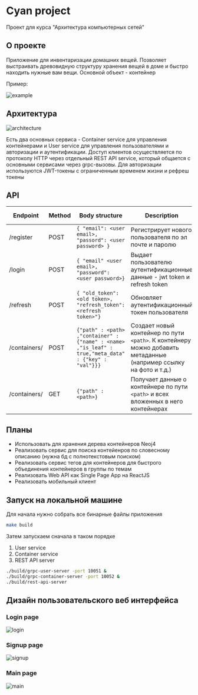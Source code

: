 # Cyan project

Проект для курса "Архитектура компьютерных сетей"

## О проекте

Приложение для инвентаризации домашних вещей. Позволяет выстраивать древовидную структуру хранения вещей в доме и быстро находить
нужные вам вещи. Основной объект - контейнер

Пример:

![example](img/example.drawio.png)

## Архитектура

![architecture](img/cyan-Page-1.drawio.png)

Есть два основных сервиса - Container service для управления контейнерами и User service для управления пользователями и
авторизации и аутентификации. Доступ клиентов осуществляется по протоколу HTTP через отдельный REST API service, который общается с основными сервисами
через grpc-вызовы. Для авторизации используются JWT-токены с ограниченным временем жизни и рефреш токены

## API

| Endpoint | Method | Body structure | Description | Example answer | Needed headers |
|----------|--------|----------------|-------------|----------------|----------------|
| /register | POST | ```{ "email": <user email>, "passord": <user password> }``` | Регистрирует нового пользователя по эл почте и паролю | ```{"user_id" : 0}``` | - |
| /login | POST | ```{ "email" <user email>, "password": <user password>}```| Выдает пользователю аутентификационные данные - jwt token и refresh token | ```{"token" : "eyJhbGciOiJIUzI1NiIsInR5cCI6Ikp...", "refresh_token": "eyJhbGciOiJIUzsasdfasdf...}``` | - |
| /refresh | POST | ```{ "old_token": <old token>, "refresh_token": <refresh token>"}``` | Обновляет аутентификационный токен пользователя | ```{"new_token" : "eyJhbGciOiJIUzI1NiIsInR5cCI6Ikp...", "refresh_token": "eyJhbGciOiJIUzI1NiIsInR5cCI6Ikp..."}```| - |
| /containers/ | POST | ```{"path" : <path> ,"container" : {"name" : <name> ,"is_leaf" : true,"meta_data" : {"key" : "val"}}}``` | Создает новый контейнер по пути ```<path>```. К контейнеру можно добавить метаданные (например ссылку на фото и т.д.) | ```{"created": true}``` | ```Authentication: Bearer <token>``` |
| /containers/ | GET | ```{"path" : <path>}``` | Получает данные о контейнере по пути ```<path>``` и всех вложенных в него контейнерах | ```{"path" : "/sonne","container" : {"name" : "sonne","is_leaf" : true,"meta_data" : {"key" : "val"}}, "inners" : {}}``` | ```Authentication: Bearer <token>``` |

## Планы

 - Использовать для хранения дерева контейнеров Neoj4
 - Реализовать сервис для поиска контейенров по словесному описанию (нужна бд с полнотекстовым поиском)
 - Реализовать сервис тегов для контейнеров для быстрого объединения контейнеров в группы по темам
 - Реализовать Web API как Single Page App на ReactJS
 - Реализовать мобильный клиент

 ## Запуск на локальной машине

 Для начала нужно собрать все бинарные файлы приложения

 ```sh
 make build
 ```

 Затем запускаем сначала в таком порядке
 1. User service
 2. Container service
 3. REST API server

```bash
./build/grpc-user-server -port 10051 &
./build/grpc-container-server -port 10052 &
./build/rest-api-server
```

## Дизайн пользовательского веб интерфейса

### Login page
![login](img/login.jpg)

### Signup page
![signup](img/signup.jpg)

### Main page
![main](img/main.jpg)